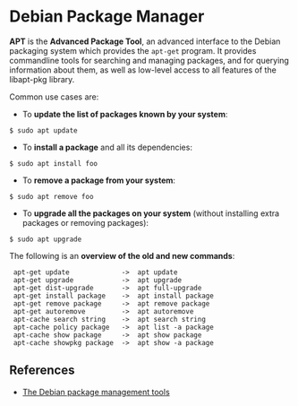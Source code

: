 # Debian Package Manager 

**APT** is the **Advanced Package Tool**, an advanced interface to the Debian packaging system which provides the `apt-get` program. It provides commandline tools for searching and managing packages, and for querying information about them, as well as low-level access to all features of the libapt-pkg library.

Common use cases are:
* To **update the list of packages known by your system**:
```    
$ sudo apt update
```

* To **install a package** and all its dependencies:
```
$ sudo apt install foo
```

* To **remove a package from your system**:
```
$ sudo apt remove foo
```

* To **upgrade all the packages on your system** (without installing extra packages or removing packages):
```
$ sudo apt upgrade
```

The following is an **overview of the old and new commands**:
```
 apt-get update             ->  apt update
 apt-get upgrade            ->  apt upgrade
 apt-get dist-upgrade       ->  apt full-upgrade
 apt-get install package    ->  apt install package
 apt-get remove package     ->  apt remove package
 apt-get autoremove         ->  apt autoremove
 apt-cache search string    ->  apt search string
 apt-cache policy package   ->  apt list -a package
 apt-cache show package     ->  apt show package
 apt-cache showpkg package  ->  apt show -a package
```


## References

* [The Debian package management tools](https://www.debian.org/doc/manuals/debian-faq/pkgtools.en.html)